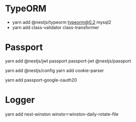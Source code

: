 # TypeORM

- yarn add @nestjs/typeorm typeorm@0.2 mysql2
- yarn add class-validator class-transformer

# Passport

yarn add @nestjs/jwt passport passport-jwt @nestjs/passport

yarn add @nestjs/config
yarn add cookie-parser

yarn add passport-google-oauth20

# Logger

yarn add nest-winston winstoㅜwinston-daily-rotate-file
